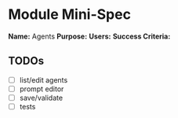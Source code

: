 # Module Mini-Spec
**Name:** Agents
**Purpose:** 
**Users:** 
**Success Criteria:** 

## TODOs
- [ ] list/edit agents
- [ ] prompt editor
- [ ] save/validate
- [ ] tests

